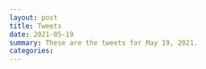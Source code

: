 ```yaml
---
layout: post
title: Tweets
date: 2021-05-19
summary: These are the tweets for May 19, 2021.
categories:
---
```


